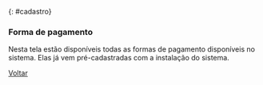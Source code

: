 

{: #cadastro}

### Forma de pagamento

Nesta tela estão disponíveis todas as formas de pagamento disponíveis no sistema. Elas já vem pré-cadastradas com a instalação do sistema.



[Voltar](financeiro.md#financeirocontaspagar)



